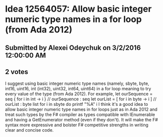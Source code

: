 # Idea 12564057: Allow basic integer numeric type names in a for loop (from Ada 2012) #

## Submitted by Alexei Odeychuk on 3/2/2016 12:00:00 AM

## 2 votes

I suggest using basic integer numeric type names (namely, sbyte, byte, int16, uint16, int (int32), uint32, int64, uint64) in a for loop meaning to try every value of the type (from Ada 2012).
For example,
let ourSequence = seq { for i in int -> i } // ourSequence : seq<int>
let ourList = [ for i in byte -> i ] // ourList : byte list
for i in sbyte do printf "%A" i
I think it's a good idea to allow basic integer numeric type names in for loops just as in Ada 2012 and treat such types by the F# compiler as types compatible with IEnumerable and having a GetEnumerator method (even if they don't). It will make the F# syntax more expressive and bolster F# competitive strengths in writing clear and concise code.




